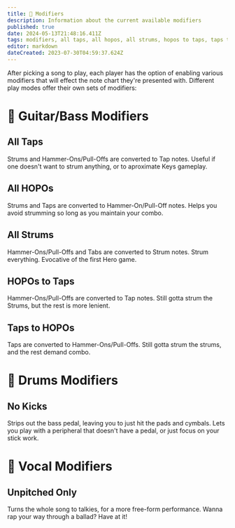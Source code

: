 ```yaml
---
title: 🌟 Modifiers
description: Information about the current available modifiers
published: true
date: 2024-05-13T21:48:16.411Z
tags: modifiers, all taps, all hopos, all strums, hopos to taps, taps to hopos, no kicks, unpitched only
editor: markdown
dateCreated: 2023-07-30T04:59:37.624Z
---
```


After picking a song to play, each player has the option of enabling various modifiers that will effect the note chart they're presented with.
Different play modes offer their own sets of modifiers:

# 🎸 Guitar/Bass Modifiers

## All Taps
Strums and Hammer-Ons/Pull-Offs are converted to Tap notes.
Useful if one doesn't want to strum anything, or to aproximate Keys gameplay.

## All HOPOs
Strums and Taps are converted to Hammer-On/Pull-Off notes.
Helps you avoid strumming so long as you maintain your combo.

## All Strums
Hammer-Ons/Pull-Offs and Tabs are converted to Strum notes.
Strum everything. Evocative of the first Hero game.

## HOPOs to Taps
Hammer-Ons/Pull-Offs are converted to Tap notes.
Still gotta strum the Strums, but the rest is more lenient.

## Taps to HOPOs
Taps are converted to Hammer-Ons/Pull-Offs.
Still gotta strum the strums, and the rest demand combo.


# 🥁 Drums Modifiers

## No Kicks
Strips out the bass pedal, leaving you to just hit the pads and cymbals.
Lets you play with a peripheral that doesn't have a pedal, or just focus on your stick work.


# 🎤 Vocal Modifiers

## Unpitched Only
Turns the whole song to talkies, for a more free-form performance.
Wanna rap your way through a ballad? Have at it!